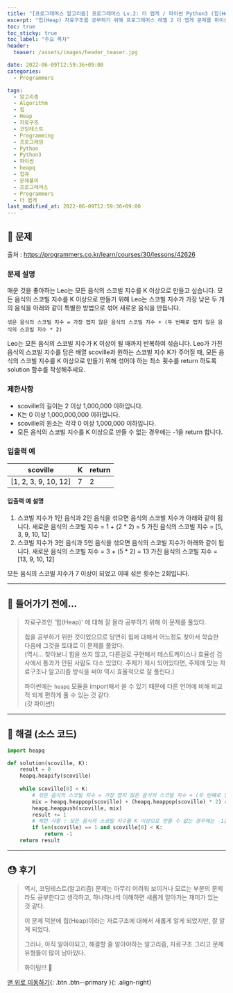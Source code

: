 ```yaml
---
title: "[프로그래머스 알고리즘] 프로그래머스 Lv.2: 더 맵게 / 파이썬 Python3 (힙(Heap))"
excerpt: "힙(Heap) 자료구조를 공부하기 위해 프로그래머스 레벨 2 더 맵게 문제를 파이썬으로 풀어보았다."
toc: true
toc_sticky: true
toc_label: "주요 목차"
header:
  teaser: /assets/images/header_teaser.jpg

date: 2022-06-09T12:59:36+09:00
categories:
  - Programmers

tags:
  - 알고리즘
  - Algorithm
  - 힙
  - Heap
  - 자료구조
  - 코딩테스트
  - Programming
  - 프로그래밍
  - Python
  - Python3
  - 파이썬
  - heapq
  - 힙큐
  - 문제풀이
  - 프로그래머스
  - Programmers
  - 더 맵게
last_modified_at: 2022-06-09T12:59:36+09:00
---
```


## 🔔 문제

출처 : <https://programmers.co.kr/learn/courses/30/lessons/42626>

### 문제 설명

매운 것을 좋아하는 Leo는 모든 음식의 스코빌 지수를 K 이상으로 만들고 싶습니다. 모든 음식의 스코빌 지수를 K 이상으로 만들기 위해 Leo는 스코빌 지수가 가장 낮은 두 개의 음식을 아래와 같이 특별한 방법으로 섞어 새로운 음식을 만듭니다.

```
섞은 음식의 스코빌 지수 = 가장 맵지 않은 음식의 스코빌 지수 + (두 번째로 맵지 않은 음식의 스코빌 지수 * 2)
```

Leo는 모든 음식의 스코빌 지수가 K 이상이 될 때까지 반복하여 섞습니다.
Leo가 가진 음식의 스코빌 지수를 담은 배열 scoville과 원하는 스코빌 지수 K가 주어질 때, 모든 음식의 스코빌 지수를 K 이상으로 만들기 위해 섞어야 하는 최소 횟수를 return 하도록 solution 함수를 작성해주세요.

### 제한사항

- scoville의 길이는 2 이상 1,000,000 이하입니다.
- K는 0 이상 1,000,000,000 이하입니다.
- scoville의 원소는 각각 0 이상 1,000,000 이하입니다.
- 모든 음식의 스코빌 지수를 K 이상으로 만들 수 없는 경우에는 -1을 return 합니다.

### 입출력 예

| scoville             | K    | return |
| -------------------- | ---- | ------ |
| [1, 2, 3, 9, 10, 12] | 7    | 2      |

#### 입출력 예 설명

1. 스코빌 지수가 1인 음식과 2인 음식을 섞으면 음식의 스코빌 지수가 아래와 같이 됩니다.
   새로운 음식의 스코빌 지수 = 1 + (2 * 2) = 5
   가진 음식의 스코빌 지수 = [5, 3, 9, 10, 12]
2. 스코빌 지수가 3인 음식과 5인 음식을 섞으면 음식의 스코빌 지수가 아래와 같이 됩니다.
   새로운 음식의 스코빌 지수 = 3 + (5 * 2) = 13
   가진 음식의 스코빌 지수 = [13, 9, 10, 12]

모든 음식의 스코빌 지수가 7 이상이 되었고 이때 섞은 횟수는 2회입니다.

---

## 📝 들어가기 전에...

>자료구조인 '힙(Heap)' 에 대해 잘 몰라 공부하기 위해 이 문제를 풀었다.
>
>힙을 공부하기 위한 것이었으므로 당연히 힙에 대해서 어느정도 찾아서 학습한 다음에 그것을 토대로 이 문제를 풀었다.<br>(역시... 찾아보니 힙을 쓰지 않고, 다른걸로 구현해서 테스트케이스나 효율성 검사에서 통과가 안된 사람도 다소 있었다. 주제가 제시 되어있다면, 주제에 맞는 자료구조나 알고리즘 방식을 써야 역시 효율적으로 잘 풀린다.)
>
>파이썬에는 `heapq` 모듈을 import해서 쓸 수 있기 때문에 다른 언어에 비해 비교적 되게 편하게 풀 수 있는 것 같다.<br>(갓 파이썬!)

---

## 🔐 해결 (소스 코드)

```python
import heapq

def solution(scoville, K):
    result = 0
    heapq.heapify(scoville)
    
    while scoville[0] < K:
        # 섞은 음식의 스코빌 지수 = 가장 맵지 않은 음식의 스코빌 지수 + (두 번째로 맵지 않은 음식의 스코빌 지수 * 2)
        mix = heapq.heappop(scoville) + (heapq.heappop(scoville) * 2) # heappop은 heap 안에서 가장 적은 요소를 pop해줌
        heapq.heappush(scoville, mix)
        result += 1
        # 제한 사항 : 모든 음식의 스코빌 지수를 K 이상으로 만들 수 없는 경우에는 -1을 return
        if len(scoville) == 1 and scoville[0] < K:
            return -1
    return result
```

---

## 😓 후기

> 역시, 코딩테스트(알고리즘) 문제는 아무리 어려워 보이거나 모르는 부분의 문제라도 공부한다고 생각하고, 하나하나씩 이해하면 새롭게 알아가는 재미가 있는 것 같다.<br>
>
> 이 문제 덕분에 힙(Heap)이라는 자료구조에 대해서 새롭게 알게 되었지만, 잘 알게 되었다.
>
> 그러나, 아직 알아야되고, 해결할 줄 알아야하는 알고리즘, 자료구조 그리고 문제유형들이 많이 남아있다.
>
> 화이팅!!! 💪

[맨 위로 이동하기](#){: .btn .btn--primary }{: .align-right}